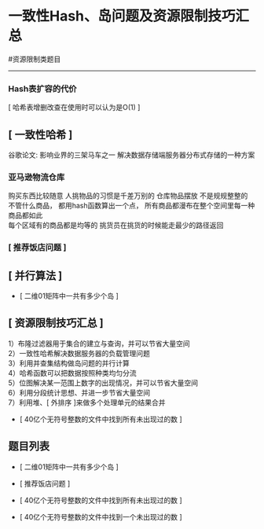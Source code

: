 # 一致性Hash、岛问题及资源限制技巧汇总

#资源限制类题目

---

### Hash表扩容的代价

[ 哈希表增删改查在使用时可以认为是O(1) ]



## [ 一致性哈希 ]
谷歌论文: 影响业界的三架马车之一
解决数据存储端服务器分布式存储的一种方案

### 亚马逊物流仓库
购买东西比较随意
人挑物品的习惯是千差万别的
仓库物品摆放
不是规规整整的   
不管什么商品， 都用hash函数算出一个点， 
所有商品都漫布在整个空间里每一种商品都如此   
每个区域有的商品都是均等的
挑货员在挑货的时候能走最少的路径返回

### [ 推荐饭店问题 ]  


## [ 并行算法 ]
- [ 二维01矩阵中一共有多少个岛 ]  


## [ 资源限制技巧汇总 ]

1）布隆过滤器用于集合的建立与查询，并可以节省大量空间  
2）一致性哈希解决数据服务器的负载管理问题  
3）利用并查集结构做岛问题的并行计算    
4）哈希函数可以把数据按照种类均匀分流  
5）位图解决某一范围上数字的出现情况，并可以节省大量空间  
6）利用分段统计思想、并进一步节省大量空间  
7）利用堆、[ 外排序 ]来做多个处理单元的结果合并  

- [ 40亿个无符号整数的文件中找到所有未出现过的数 ]



## 题目列表
- [ 二维01矩阵中一共有多少个岛 ]  
- [ 推荐饭店问题 ]  

- [ 40亿个无符号整数的文件中找到所有未出现过的数 ]  
- [ 40亿个无符号整数的文件中找到一个未出现过的数 ]  


